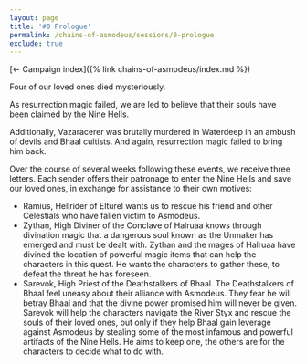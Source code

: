 ```yaml
---
layout: page
title: '#0 Prologue'
permalink: /chains-of-asmodeus/sessions/0-prologue
exclude: true
---
```


[&larr; Campaign index]({% link chains-of-asmodeus/index.md %})

Four of our loved ones died mysteriously.

As resurrection magic failed, we are led to believe that their souls have been claimed by the Nine Hells.

Additionally, Vazaracerer was brutally murdered in Waterdeep in an ambush of devils and Bhaal cultists.
And again, resurrection magic failed to bring him back.

Over the course of several weeks following these events, we receive three letters.
Each sender offers their patronage to enter the Nine Hells and save our loved ones, in exchange for assistance to their
own motives:

- Ramius, Hellrider of Elturel wants us to rescue his friend and other Celestials who have fallen victim to Asmodeus.
- Zythan, High Diviner of the Conclave of Halruaa knows through divination magic that a dangerous soul known as the
  Unmaker has emerged and must be dealt with. Zythan and the mages of Halruaa have divined the location of powerful
  magic items that can help the characters in this quest. He wants the characters to gather these, to defeat the threat
  he has foreseen.
- Sarevok, High Priest of the Deathstalkers of Bhaal. The Deathstalkers of Bhaal feel uneasy about their alliance with
  Asmodeus. They fear he will betray Bhaal and that the divine power promised him will never be given. Sarevok will help
  the characters navigate the River Styx and rescue the souls of their loved ones, but only if they help Bhaal gain
  leverage against Asmodeus by stealing some of the most infamous and powerful artifacts of the Nine Hells. He aims to
  keep one, the others are for the characters to decide what to do with.
